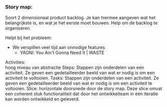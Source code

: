 ### Story map: 
Soort 2 dimensionaal product backlog. 
Je kan hiermee aangeven wat het belangrijkste is, en wat je het eerste moet bouwen. Help om de backlog te organiseren.

Helpt bij het probleem:
- We verspillen veel tijd aan onnodige features 
	- YAGNI: You Ain't Gonna Need It | WASTE



Activities:  
	hoog niveau van abstractie
Steps: 
	Stappen zijn onderdelen van een activiteit. Ze geven een gedetailleerder beeld van wat er nodig is om een activiteit te voltooien.
Tasks: 
	Stappen zijn onderdelen van een activiteit. Ze geven een gedetailleerder beeld van wat er nodig is om een activiteit te voltooien.
Slice: 
	horizontale doorsnede door de story map. Deze slice omvat een coherent stuk functionaliteit dat door het ontwikkelteam in één iteratie kan worden ontwikkeld en geleverd.
